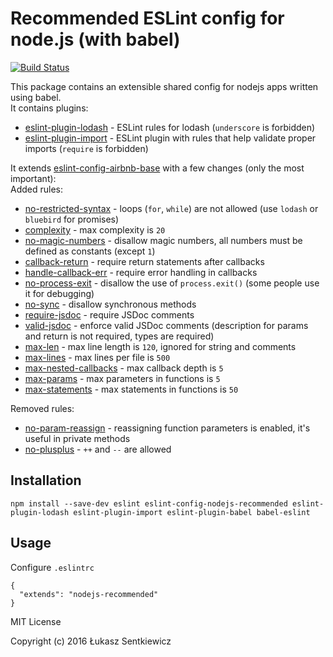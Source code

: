 # Recommended ESLint config for node.js (with babel)
[![Build Status](https://travis-ci.org/lsentkiewicz/eslint-config-nodejs-recommended.svg?branch=master)](https://travis-ci.org/lsentkiewicz/eslint-config-nodejs-recommended)

This package contains an extensible shared config for nodejs apps written using babel.  
It contains plugins:
- [eslint-plugin-lodash](https://github.com/wix/eslint-plugin-lodash) - ESLint rules for lodash (`underscore` is forbidden)
- [eslint-plugin-import](https://github.com/benmosher/eslint-plugin-import) - ESLint plugin with rules that help validate proper imports (`require` is forbidden)

It extends [eslint-config-airbnb-base](https://www.npmjs.com/package/eslint-config-airbnb-base) with a few changes (only the most important):  
Added rules:
- [no-restricted-syntax](http://eslint.org/docs/rules/no-restricted-syntax) - loops (`for`, `while`) are not allowed (use `lodash` or `bluebird` for promises)
- [complexity](http://eslint.org/docs/rules/complexity) - max complexity is `20`
- [no-magic-numbers](http://eslint.org/docs/rules/no-magic-numbers) - disallow magic numbers, all numbers must be defined as constants (except `1`)
- [callback-return](http://eslint.org/docs/rules/callback-return) - require return statements after callbacks
- [handle-callback-err](http://eslint.org/docs/rules/handle-callback-err) - require error handling in callbacks
- [no-process-exit](http://eslint.org/docs/rules/no-process-exit) - disallow the use of `process.exit()` (some people use it for debugging)
- [no-sync](http://eslint.org/docs/rules/no-sync) - disallow synchronous methods
- [require-jsdoc](http://eslint.org/docs/rules/require-jsdoc) - require JSDoc comments
- [valid-jsdoc](http://eslint.org/docs/rules/valid-jsdoc) - enforce valid JSDoc comments (description for params and return is not required, types are required)
- [max-len](http://eslint.org/docs/rules/max-len) - max line length is `120`, ignored for string and comments
- [max-lines](http://eslint.org/docs/rules/max-lines) - max lines per file is `500`
- [max-nested-callbacks](http://eslint.org/docs/rules/max-nested-callbacks) - max callback depth is `5` 
- [max-params](http://eslint.org/docs/rules/max-params) - max parameters in functions is `5`
- [max-statements](http://eslint.org/docs/rules/max-statements) - max statements in functions is `50`

Removed rules:
- [no-param-reassign](http://eslint.org/docs/rules/no-param-reassign) - reassigning function parameters is enabled, it's useful in private methods
- [no-plusplus](http://eslint.org/docs/rules/no-plusplus) - `++` and `--` are allowed

## Installation

`npm install --save-dev eslint eslint-config-nodejs-recommended eslint-plugin-lodash eslint-plugin-import eslint-plugin-babel babel-eslint`

## Usage

Configure `.eslintrc`

```
{
  "extends": "nodejs-recommended"
}
```


MIT License

Copyright (c) 2016 Łukasz Sentkiewicz